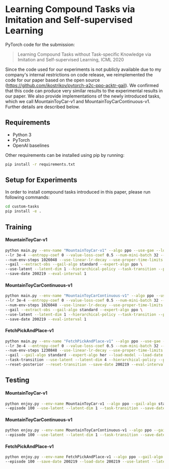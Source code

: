 # Learning Compound Tasks via Imitation and Self-supervised Learning

PyTorch code for the submission:
>Learning Compound Tasks without Task-specific Knowledge via Imitation and Self-supervised Learning, ICML 2020

Since the code used for our experiments is not publicly available due to my company's internal restrictions on code release,
we reimplemented the code for our paper based on the open source (https://github.com/ikostrikov/pytorch-a2c-ppo-acktr-gail).
We confirmed that this code can produce very similar results to the experimental results in our paper.
We also provide implementations of the newly introduced tasks, which we call MountainToyCar-v1 and MountainToyCarContinuous-v1. 
Further details are described below.

## Requirements 

- Python 3
- PyTorch
- OpenAI baselines

Other requirements can be installed using pip by running:
```bash
pip install -r requirements.txt
``` 

## Setup for Experiments
In order to install compound tasks introduced in this paper, please run following commands:
```bash
cd custom-tasks
pip install -e .
```

## Training
#### MountainToyCar-v1
```bash
python main.py --env-name "MountainToyCar-v1" --algo ppo --use-gae --log-interval 1 --num-steps 2048 --num-processes 1 \
--lr 3e-4 --entropy-coef 0 --value-loss-coef 0.5 --num-mini-batch 32 --gamma 0.99 --gae-lambda 0.95 \
--num-env-steps 1026048 --use-linear-lr-decay --use-proper-time-limits \
--gail --extract-obs --gail-algo standard --expert-algo ppo \
--use-latent --latent-dim 1 --hierarchical-policy --task-transition --posterior \
--save-date 200219 --eval-interval 1
```

#### MountainToyCarContinuous-v1
```bash
python main.py --env-name "MountainToyCarContinuous-v1" --algo ppo --use-gae --log-interval 1 --num-steps 2048 --num-processes 1 \
--lr 3e-4 --entropy-coef 0 --value-loss-coef 0.5 --num-mini-batch 32 --gamma 0.99 --gae-lambda 0.95 \
--num-env-steps 1026048 --use-linear-lr-decay --use-proper-time-limits \
--gail --extract-obs --gail-algo standard --expert-algo ppo \
--use-latent --latent-dim 1 --hierarchical-policy --task-transition --posterior \
--save-date 200219 --eval-interval 1
```

#### FetchPickAndPlace-v1
```bash
python main.py --env-name "FetchPickAndPlace-v1" --algo ppo --use-gae --log-interval 1 --num-steps 2048 --num-processes 1 \
--lr 3e-4 --entropy-coef 0 --value-loss-coef 0.5 --num-mini-batch 32 --gamma 0.99 --gae-lambda 0.95 \
--num-env-steps 1230848 --use-linear-lr-decay --use-proper-time-limits \
--gail --gail-algo standard --expert-algo her --load-model --load-date 200219 --pretrain-algo cvae \
--task-transition --use-latent --latent-dim 4 --hierarchical-policy --posterior \
--reset-posterior --reset-transition --save-date 200219 --eval-interval 1
```

## Testing
#### MountainToyCar-v1
```bash
python enjoy.py --env-name MountainToyCar-v1 --algo ppo --gail-algo standard --pretrain-algo none --test-model trained \
--episode 100 --use-latent --latent-dim 1 --task-transition --save-date 200219 --load-date 200219
```
#### MountainToyCarContinuous-v1
```bash
python enjoy.py --env-name MountainToyCarContinuous-v1 --algo ppo --gail-algo standard --pretrain-algo none --test-model trained \
--episode 100 --use-latent --latent-dim 1 --task-transition --save-date 200219 --load-date 200219
```
#### FetchPickAndPlace-v1
```bash
python enjoy.py --env-name FetchPickAndPlace-v1 --algo ppo --gail-algo standard --pretrain-algo cvae --test-model trained \
--episode 100 --save-date 200219 --load-date 200219 --use-latent --latent-dim 4 --task-transition --seed 1
```
